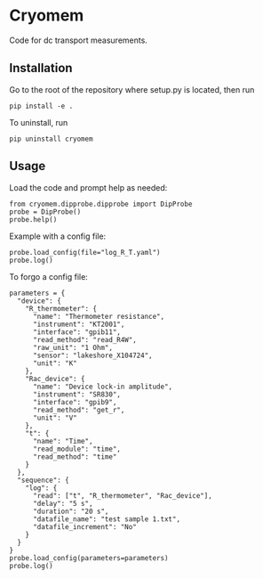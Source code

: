 # Cryomem
Code for dc transport measurements.

## Installation
Go to the root of the repository where setup.py is located, then run
```
pip install -e .
```

To uninstall, run
```
pip uninstall cryomem
```

## Usage
Load the code and prompt help as needed:
```
from cryomem.dipprobe.dipprobe import DipProbe
probe = DipProbe()
probe.help()
```

Example with a config file:
```
probe.load_config(file="log_R_T.yaml")
probe.log()
```

To forgo a config file:
```
parameters = {
  "device": {
    "R_thermometer": {
      "name": "Thermometer resistance",
      "instrument": "KT2001",
      "interface": "gpib11",
      "read_method": "read_R4W",
      "raw_unit": "1 Ohm",
      "sensor": "lakeshore_X104724",
      "unit": "K"
    },
    "Rac_device": {
      "name": "Device lock-in amplitude",
      "instrument": "SR830",
      "interface": "gpib9",
      "read_method": "get_r",
      "unit": "V"
    },
    "t": {
      "name": "Time",
      "read_module": "time",
      "read_method": "time"
    }
  },
  "sequence": {
    "log": {
      "read": ["t", "R_thermometer", "Rac_device"],
      "delay": "5 s",
      "duration": "20 s",
      "datafile_name": "test sample 1.txt",
      "datafile_increment": "No"
    }
  }
}
probe.load_config(parameters=parameters)
probe.log()
```
